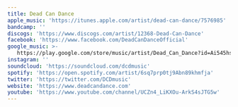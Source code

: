 ```yaml
---
title: Dead Can Dance
apple_music: 'https://itunes.apple.com/artist/dead-can-dance/7576985'
bandcamp: ''
discogs: 'https://www.discogs.com/artist/12368-Dead-Can-Dance'
facebook: 'https://www.facebook.com/DeadCanDanceOfficial'
google_music: >-
   https://play.google.com/store/music/artist/Dead_Can_Dance?id=Ai545hs3npwwojrrejfpqcsdity
instagram: ''
soundcloud: 'https://soundcloud.com/dcdmusic'
spotify: 'https://open.spotify.com/artist/6sq7prp0tj9Abn89khmfja'
twitter: 'https://twitter.com/DCDmusic'
website: 'https://www.deadcandance.com'
youtube: 'https://www.youtube.com/channel/UCZn4_LiKXOu-ArkS4sJTG5w'
---
```

